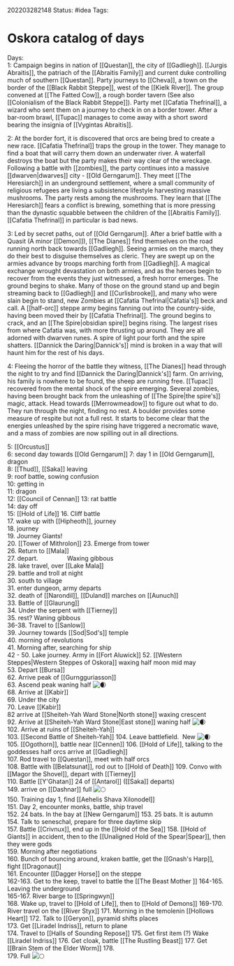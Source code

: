 202203282148
Status: #idea
Tags:

# Oskora catalog of days
Days:  
1: Campaign begins in nation of [[Questan]], the city of [[Gadliegh]]. [[Jurgis Abraitis]], the patriach of the [[Abraitis Family]] and current duke controlling much of southern [[Questan]]. Party journeys to [[Cheva]], a town on the border of the [[Black Rabbit Steppe]], west of the [[Kielk River]]. The group convened at [[The Fatted Cow]], a rough border tavern (See also [[Colonialism of the Black Rabbit Steppe]]). Party met [[Cafatia Thefrinal]], a wizard who sent them on a journey to check in on a border tower. After a bar-room brawl, [[Tupac]] manages to come away with a short sword bearing the insignia of [[Vygintas Abraitis]].

2: At the border fort, it is discovered that orcs are being bred to create a new race. [[Cafatia Thefrinal]] traps the group in the tower. They manage to find a boat that will carry them down an underwater river. A waterfall destroys the boat but the party makes their way clear of the wreckage. Following a battle with [[zombies]], the party continues into a massive [[dwarven|dwarves]] city - [[Old Gerngarum]]. They meet [[The Heresiarch]] in an underground settlement, where a small community of religious refugees are living a subsistence lifestyle harvesting massive mushrooms. The party rests among the mushrooms. They learn that [[The Heresiarch]] fears a conflict is brewing, something that is more pressing than the dynastic squabble between the children of the [[Abraitis Family]]. [[Cafatia Thefrinal]] in particular is bad news.

3: Led by secret paths, out of [[Old Gerngarum]]. After a brief battle with a Quasit (A minor [[Demon]]), [[The Dianes]] find themselves on the road running north back towards [[Gadliegh]]. Seeing armies on the march, they do their best to disguise themselves as cleric. They are swept up on the armies advance by troops marching forth from [[Gadliegh]]. A magical exchange wrought devastation on both armies, and as the heroes begin to recover from the events they just witnessed, a fresh horror emerges. The ground begins to shake. Many of those on the ground stand up and begin streaming back to [[Gadliegh]] and [[Curlisbrooke]], and many who were slain begin to stand, new Zombies at [[Cafatia Thefrinal|Cafatia's]] beck and call. A [[half-orc]] steppe army begins fanning out into the country-side, having been moved their by [[Cafatia Thefrinal]]. The ground begins to crack, and an [[The Spire|obsidian spire]] begins rising. The largest rises from where Cafatia was, with more thrusting up around. They are all adorned with dwarven runes. A spire of light pour forth and the spire shatters. [[Dannick the Daring|Dannick's]] mind is broken in a way that will haunt him for the rest of his days.

4: Fleeing the horror of the battle they witness, [[The Dianes]] head through the night to try and find [[Dannick the Daring|Dannick's]] farm. On arriving, his family is nowhere to be found, the sheep are running free. [[Tupac]] recovered from the mental shock of the spire emerging. Several zombies, having been brought back from the unleashing of [[The Spire|the spire's]] magic, attack. Head towards [[Merrowmeadow]] to figure out what to do. They run through the night, finding no rest. A boulder provides some measure of respite but not a full rest. It starts to become clear that the energies unleashed by the spire rising have triggered a necromatic wave, and a mass of zombies are now spilling out in all directions.

5: [[Orcustus]]  
6: second day towards [[Old Gerngarum]]
7: day 1 in [[Old Gerngarum]], dragon  
8: [[Thud]], [[Saka]] leaving  
9: roof battle, sowing confusion  
10: getting in  
11: dragon  
12: [[Council of Cennan]]
13: rat battle  
14: day off  
15: [[Hold of Life]]
16. Cliff battle  
17. wake up with [[Hipheoth]], journey  
18. journey  
19. Journey Giants!  
20. [[Tower of Mithrolon]]
23. Emerge from tower  
26. Return to [[Mala]]  
27. depart.                 Waxing gibbous  
28. lake travel, over [[Lake Mala]]  
29. battle and troll at night  
30. south to village  
31. enter dungeon, army departs  
32. death of [[Narondil]], [[Duland]] marches on [[Aunuch]]  
33. Battle of [[Glaurung]]  
34. Under the serpent with [[Tierney]]  
35. rest? Waning gibbous  
36-38. Travel to [[Sanlow]]  
39. Journey towards [[Sod|Sod's]] temple  
40. morning of revolutions  
41. Morning after, searching for ship  
42 - 50. Lake journey. Army in [[Fort Aluwick]]
52. [[Western Steppes|Western Steppes of Oskora]] waxing half moon mid may  
53. Depart [[Bursa]]  
62. Arrive peak of [[Gurngguriasson]]  
63. Ascend peak waning half ![🌒](https://fonts.gstatic.com/s/e/notoemoji/14.0/1f312/32.png)  
68. Arrive at [[Kabir]]  
69. Under the city  
70. Leave [[Kabir]]  
82 arrive at [[Sheiteh-Yah Ward Stone|North stone]] waxing crescent  
92. Arrive at [[Sheiteh-Yah Ward Stone|East stone]] waning half ![🌒](https://fonts.gstatic.com/s/e/notoemoji/14.0/1f312/32.png)  
102. Arrive at ruins of [[Sheiteh-Yah]]  
103. [[Second Battle of Sheiteh-Yah]]
104. Leave battlefield.  New ![🌒](https://fonts.gstatic.com/s/e/notoemoji/14.0/1f312/32.png)  
105. [[Ogothorn]], battle near [[Cennen]]
106. [[Hold of Life]], talking to the goddesses half orcs arrive at [[Gadliegh]]  
107. Rod travel to [[Questan]], meet with half orcs  
108. Battle with [[Belatsunat]], rod out to [[Hold of Death]]
109. Convo with [[Magor the Shovel]], depart with [[Tierney]]  
110. Battle [[Y'Ghatan]] 24 of [[Antarol]] ([[Saka]] departs)  
149. arrive on [[Dashnar]] full ![🌕](https://fonts.gstatic.com/s/e/notoemoji/14.0/1f315/32.png)  
150. Training day 1, find [[Aehelis Shava Xilonodel]]  
151. Day 2, encounter monks, battle, ship travel  
152. 24 bats. In the bay at [[New Gerngarum]]
153. 25 bats. It is autumn  
154. Talk to seneschal, prepare for three daytime skip  
157. Battle [[Crivnux]], end up in the [[Hold of the Sea]]
158. [[Hold of Giants]] in accident, then to the [[Unaligned Hold of the Spear|Spear]], then they were gods  
159. Morning after negotiations  
160. Bunch of bouncing around, kraken battle, get the [[Gnash's Harp]], fight [[Dragonaut]]  
161. Encounter [[Dagger Horse]] on the steppe  
162-163. Get to the keep, travel to battle the [[The Beast Mother ]]
164-165. Leaving the underground  
165-167. River barge to [[Springwyn]]  
168. Wake up, travel to [[Hold of Life]], then to [[Hold of Demons]]
169-170. River travel on the [[River Styx]]
171. Morning in the temolenin [[Hollows Heart]]
172. Talk to [[Geryon]], pyramid shifts places  
173. Get [[Liradel Indriss]], return to plane  
174. Travel to [[Halls of Sounding Repose]]
175. Get first item (?) Wake [[Liradel Indriss]]
176. Get cloak, battle [[The Rustling Beast]]
177. Get [[Brain Stem of the Elder Worm]]
178.  
179. Full ![🌕](https://fonts.gstatic.com/s/e/notoemoji/14.0/1f315/32.png)